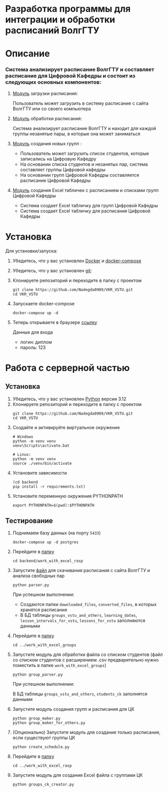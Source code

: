 # Разработка программы для интеграции и обработки расписаний ВолгГТУ

# Описание

### Система анализирует расписание ВолгГТУ и составляет расписание для Цифровой Кафедры и состоит из следующих основных компонентов:

1. [Модуль](backend/work_with_excel_rasp/downloader.py) загрузки расписания:

   Пользователь может загрузить в систему расписание с сайта ВолгГТУ или со своего компьютера
2. [Модуль](backend/work_with_excel_rasp/parser.py) обработки расписания:
   
   Система анализирует расписание ВолгГТУ и находит для каждой группы незанятые пары, в которые она может заниматься
3. [Модуль](backend/work_with_excel_groups) создания новых групп :
   - Пользователь может загрузить список студентов, которые записались на Цифровую Кафедру
   - На основании списка студентов и незанятых пар, система составляет группы Цифровой кафедры
   - На основании групп Цифровой Кафедры составляется расписание Цифровой Кафедры
4. [Модуль](backend/work_with_ck_excel_rasp) создания Excel табличек с расписанием и списками групп Цифровой Кафедры
   - Система создает Excel табличку для групп Цифровой Кафедры
   - Система создает Excel табличку для расписания Цифровой Кафедры

# Установка

Для установки/запуска:
1. Убедитесь, что у вас установлен [Docker](https://www.docker.com/products/docker-desktop/)
и [docker-compose](https://docs.docker.com/compose/install/)
2. Убедитесь, что у вас установлен [git](https://www.geeksforgeeks.org/how-to-install-git-on-windows-macos-and-linux/):
3. Клонируете репозиторий и переходите в папку с проектом
   ```shell
   git clone https://github.com/Nadegda0909/VKR_VSTU.git
   cd VKR_VSTU
   ```
4. Запускаете docker-compose
   ```shell
   docker-compose up -d
   ```
5. Теперь открываете в браузере [ссылку](http://localhost:8082)
   
   Данные для входа
   - логин: диплом
   - пароль: 123

# Работа с серверной частью
## Установка
1. Убедитесь, что у вас установлен [Python](https://www.python.org/downloads/) версии 3.12
2. Клонируете репозиторий и переходите в папку с проектом
   ```shell
   git clone https://github.com/Nadegda0909/VKR_VSTU.git
   cd VKR_VSTU
   ```
3. Создайте и активируйте виртуальное окружение
   ```shell
   # Windows
   python -m venv venv
   venv\Scripts\activate.bat
   ```
   ```shell
   # Linux:
   python -m venv venv
   source ./venv/bin/activate
   ```
4. Установите зависимости
   ```shell
   (cd backend
   pip install -r requirements.txt)
   ```
5. Установите переменную окружения PYTHONPATH
   ```shell
   export PYTHONPATH=$(pwd):$PYTHONPATH
   ```
## Тестирование
1. Поднимаем базу данных (на порту `5433`)
   ```shell
   docker-compose up -d postgres
   ```
2. Перейдите в [папку](backend/work_with_excel_rasp)
   ```shell
   cd backend/work_with_excel_rasp
   ```
3. Запустите [файл](backend/work_with_excel_rasp/parser.py) для скачивания расписания с сайта ВолгГТУ и анализа свободных пар
   ```shell
   python parser.py
   ```
   При успешном выполнении:
   - Создаются папки `downloaded_files`, `converted_files`, в которых хранятся расписание
   - В БД таблицы `groups_vstu_and_others`, `learning_dates`, `lesson_intervals_for_vstu`, `lessons_for_vstu` заполняются данными
4. Перейдите в [папку](backend/work_with_excel_groups)
   ```shell
   cd ../work_with_excel_groups
   ```
5. Запустите модуль для обработки файла со списком студентов
   (файл со списком студентов с расширением .csv предварительно нужно поместить в папке `work_with_excel_groups`)
   ```shell
   python group_parser.py
   ```
   При успешном выполнении:

   В БД таблицы `groups_vstu_and_others`, `students_ck` заполнятся данными
6. Запустите модуль создания групп и расписания для ЦК
   ```shell
   python group_maker.py
   python group_maker_for_others.py
   ```
7. (Опционально) Запустите модуль для создания только расписания, если существуют группы ЦК
   ```shell
   python create_schedule.py 
   ```
8. Перейдите в [папку](backend/work_with_ck_excel_rasp)
   ```shell
   cd ../work_with_excel_rasp
   ```
9. Запустите модуль для создания Excel файла с группами ЦК
   ```shell
   python groups_ck_creator.py
   ```